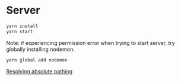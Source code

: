 # Server

```bash
yarn install
yarn start
```

Note: if experiencing permission error when trying to start server, try globally installing nodemon.

```bash
yarn global add nodemon
```


[Resolving absolute pathing](https://github.com/nestjs/typescript-starter/issues/74#issuecomment-522800484)